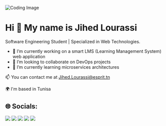 ![Coding Image](https://img.freepik.com/premium-vector/web-development-coding-programming-futuristic-banner-computer-code-laptop_3482-5582.jpg)

 Hi 👋 My name is Jihed Lourassi
===================================
Software Engineering Student | Specialized in Web Technologies.

- 🚀 I’m currently working on  a smart LMS (Learning Management System) web application
- 🤝 I’m looking to collaborate on DevOps projects
- 🌱 I’m currently learning microservices architectures

📫 You can contact me at Jihed.Lourassi@esprit.tn

🌍 I'm based in Tunisa

## 🌐 Socials:

<a href="https://www.facebook.com/jihed.lourassi.1"><img src="https://img.icons8.com/fluency/48/000000/facebook-new.png"/></a>
<a href="https://www.instagram.com/jihedlourassi?igsh=NmUwczVmdjByZjJv"><img src="https://img.icons8.com/fluency/48/000000/instagram-new.png"/></a>
<a href="https://linkedin.com/in/tonprofil"><img src="https://img.icons8.com/fluency/48/000000/linkedin.png"/></a>
<a href="https://github.com/tonprofil"><img src="https://img.icons8.com/fluency/48/000000/github.png"/></a>
<a href="https://discord.com/users/tonid"><img src="https://img.icons8.com/fluency/48/000000/discord.png"/></a>


